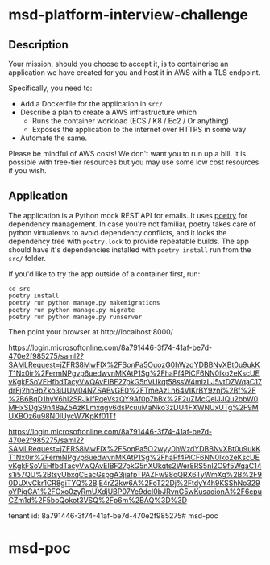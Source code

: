# msd-platform-interview-challenge

## Description

Your mission, should you choose to accept it, is to containerise an application
we have created for you and host it in AWS with a TLS endpoint.

Specifically, you need to:

- Add a Dockerfile for the application in `src/`
- Describe a plan to create a AWS infrastructure which
   - Runs the container workload (ECS / K8 / Ec2 / Or anything)
   - Exposes the application to the internet over HTTPS in some way
- Automate the same. 

Please be mindful of AWS costs! We don't want you to run up a bill. It is
possible with free-tier resources but you may use some low cost resources if
you wish.

## Application

The application is a Python mock REST API for emails. It uses
[poetry](https://python-poetry.org/docs/) for dependency management. In case
you're not familiar, poetry takes care of python virtualenvs to avoid dependency
conflicts, and it locks the dependency tree with `poetry.lock` to provide
repeatable builds. The app should have it's dependencies installed with `poetry
install` run from the `src/` folder.

If you'd like to try the app outside of a container first, run:

```
cd src
poetry install
poetry run python manage.py makemigrations
poetry run python manage.py migrate
poetry run python manage.py runserver
```

Then point your browser at http://localhost:8000/


https://login.microsoftonline.com/8a791446-3f74-41af-be7d-470e2f985275/saml2?SAMLRequest=jZFRS8MwFIX%2FSonPa5OuozG0hWzdYDBBNvXBt0u9ukKT1Nx0ir%2FermNPgvp6uedwvnMKAtP1Sg%2FhaPf4PiCF6NN0lko2eKscUEvKgkFSoVEHfbdTacyVwQAvEIBF27pkG5nVUkqt58ssW4mlzLJ5vtDZWqaC17drFj2hp9bZko3iUUM04NZSABvGE0%2FTmeAzLh64VIKrBY9znj%2Bf%2F%2B6BqD1hyV6hI2SRJkIfRqeVszQY9Af0p7bBx%2F2uZMcQelJJQu2bbW0MHxSDgS9n48aZ5AzKLmxqgv6dsPcuuMaNko3zDU4FXWNUxUTg%2F9MUXBOz6u98N0IUycW7KpKf01Tf



https://login.microsoftonline.com/8a791446-3f74-41af-be7d-470e2f985275/saml2?SAMLRequest=jZFRS8MwFIX%2FSonPa5O2wyy0hWzdYDBBNvXBt0u9ukKT1Nx0ir%2FermNPgvp6uedwvnMKAtP1Sg%2FhaPf4PiCF6NN0lko2eKscUEvKgkFSoVEHfbdTacyVwQAvEIBF27pkG5nXUkqts2Wer8RS5nl2O9f5WqaC14s1i57QU%2BtsyUbxqCEacGspgA3jiafpTPAZFw98oQRX6TyWmXg%2B%2F90DUXvCkr1CR8giTYQ%2BjE4rZ2kw6A%2FoT22Dj%2FtdyY4h9KSShNo329oYPigGA1%2FOxo0zyRmUXdjUBP07Ye9dcI0bJRvnG5wKusaoionA%2F6cpuCZm1d%2F5boQokot3VSQ%2Fp6m%2BAQ%3D%3D



tenant id: 8a791446-3f74-41af-be7d-470e2f985275# msd-poc
# msd-poc
